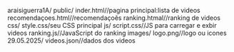 araisiguerra1A/
public/
inder.html//pagina principal:lista de videos 
recomendaçoes.html//recomendaçoẽs
ranking.htmal//ranking de videos 
css/
style.css/seu CSS principal
js/
script.css//JS para carregar e exbir videos
ranking.js//JavaScript do ranking
images/
logo.png//logo ou icones
29.05.2025/
videos.json//dados dos videos